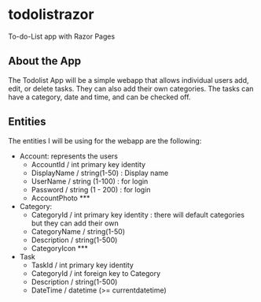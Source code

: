 # todolistrazor
To-do-List app with Razor Pages

## About the App
The Todolist App will be a simple webapp that allows individual users add, edit, or delete tasks. They can also add their own categories. The tasks can have a category, date and time, and can be checked off.

## Entities
The entities I will be using for the webapp are the following:
- Account: represents the users
  - AccountId / int primary key identity
  - DisplayName / string(1-50) : Display name
  - UserName / string (1-100) : for login
  - Password / string (1 - 200) : for login
  - AccountPhoto ***
- Category:
  - CategoryId / int primary key identity : there will default categories but they can add their own
  - CategoryName / string(1-50)
  - Description / string(1-500)
  - CategoryIcon ***
- Task
  - TaskId / int primary key identity
  - CategoryId / int foreign key to Category
  - Description / string(1-500)
  - DateTime / datetime (>= currentdatetime)